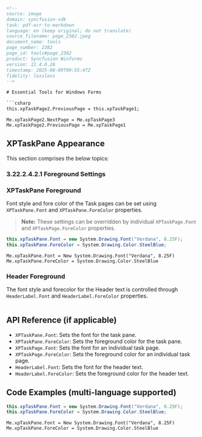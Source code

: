 ```html
<!-- 
source: image
domain: syncfusion-sdk
task: pdf-ocr-to-markdown
language: en (keep original; do not translate)
source_filename: page_2382.jpeg
document_name: tools
page_number: 2382
page_id: tools#page_2382
product: Syncfusion Winforms
version: 11.4.0.26
timestamp: 2025-08-09T09:55:47Z
fidelity: lossless
-->

# Essential Tools for Windows Forms

```csharp
this.xpTaskPage2.PreviousPage = this.xpTaskPage1;
```

```visualbasic
Me.xpTaskPage2.NextPage = Me.xpTaskPage3
Me.xpTaskPage2.PreviousPage = Me.xpTaskPage1
```

## XPTaskPane Appearance

This section comprises the below topics:

### 3.22.2.4.2.1 Foreground Settings

### XPTaskPane Foreground

Font style and fore color of the Task pages can be set using `XPTaskPane.Font` and `XPTaskPane.ForeColor` properties.

> **Note:** These settings can be overridden by individual `XPTaskPage.Font` and `XPTaskPage.ForeColor` properties.

```csharp
this.xpTaskPane.Font = new System.Drawing.Font("Verdana", 8.25F);
this.xpTaskPane.ForeColor = System.Drawing.Color.SteelBlue;
```

```visualbasic
Me.xpTaskPane.Font = New System.Drawing.Font("Verdana", 8.25F)
Me.xpTaskPane.ForeColor = System.Drawing.Color.SteelBlue
```

### Header Foreground

The font style and forecolor for the Header text is controlled through `HeaderLabel.Font` and `HeaderLabel.ForeColor` properties.

```csharp
```

## API Reference (if applicable)
- `XPTaskPane.Font`: Sets the font for the task pane.
- `XPTaskPane.ForeColor`: Sets the foreground color for the task pane.
- `XPTaskPage.Font`: Sets the font for an individual task page.
- `XPTaskPage.ForeColor`: Sets the foreground color for an individual task page.
- `HeaderLabel.Font`: Sets the font for the header text.
- `HeaderLabel.ForeColor`: Sets the foreground color for the header text.

## Code Examples (multi-language supported)

```csharp
this.xpTaskPane.Font = new System.Drawing.Font("Verdana", 8.25F);
this.xpTaskPane.ForeColor = System.Drawing.Color.SteelBlue;
```

```visualbasic
Me.xpTaskPane.Font = New System.Drawing.Font("Verdana", 8.25F)
Me.xpTaskPane.ForeColor = System.Drawing.Color.SteelBlue
```

<!-- tags: [syncfusion, winforms, xptaskpane, xptaskpage, headerlabel, font, forecolor, essentialtools] keywords: [xpTaskPane, XPTaskPage, HeaderLabel, font style, fore color, task pages, appearance, override settings] -->
``` 

